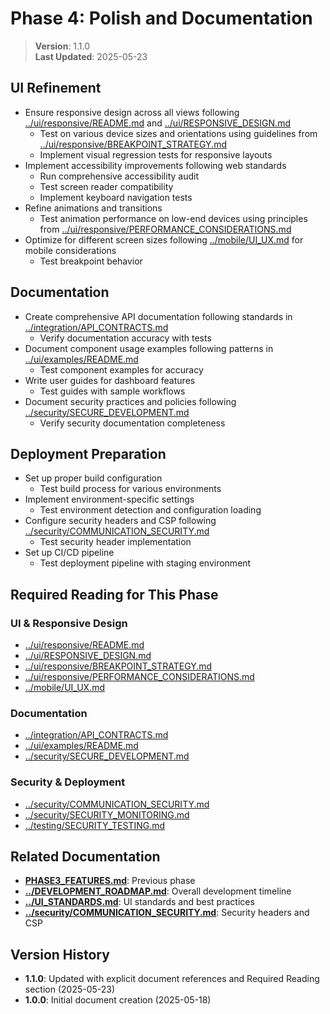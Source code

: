 
# Phase 4: Polish and Documentation

> **Version**: 1.1.0  
> **Last Updated**: 2025-05-23

## UI Refinement
   - Ensure responsive design across all views following [../ui/responsive/README.md](../ui/responsive/README.md) and [../ui/RESPONSIVE_DESIGN.md](../ui/RESPONSIVE_DESIGN.md)
     - Test on various device sizes and orientations using guidelines from [../ui/responsive/BREAKPOINT_STRATEGY.md](../ui/responsive/BREAKPOINT_STRATEGY.md)
     - Implement visual regression tests for responsive layouts
   - Implement accessibility improvements following web standards
     - Run comprehensive accessibility audit
     - Test screen reader compatibility
     - Implement keyboard navigation tests
   - Refine animations and transitions
     - Test animation performance on low-end devices using principles from [../ui/responsive/PERFORMANCE_CONSIDERATIONS.md](../ui/responsive/PERFORMANCE_CONSIDERATIONS.md)
   - Optimize for different screen sizes following [../mobile/UI_UX.md](../mobile/UI_UX.md) for mobile considerations
     - Test breakpoint behavior

## Documentation
   - Create comprehensive API documentation following standards in [../integration/API_CONTRACTS.md](../integration/API_CONTRACTS.md)
     - Verify documentation accuracy with tests
   - Document component usage examples following patterns in [../ui/examples/README.md](../ui/examples/README.md)
     - Test component examples for accuracy
   - Write user guides for dashboard features
     - Test guides with sample workflows
   - Document security practices and policies following [../security/SECURE_DEVELOPMENT.md](../security/SECURE_DEVELOPMENT.md)
     - Verify security documentation completeness

## Deployment Preparation
   - Set up proper build configuration
     - Test build process for various environments
   - Implement environment-specific settings
     - Test environment detection and configuration loading
   - Configure security headers and CSP following [../security/COMMUNICATION_SECURITY.md](../security/COMMUNICATION_SECURITY.md)
     - Test security header implementation
   - Set up CI/CD pipeline
     - Test deployment pipeline with staging environment

## Required Reading for This Phase

### UI & Responsive Design
- [../ui/responsive/README.md](../ui/responsive/README.md)
- [../ui/RESPONSIVE_DESIGN.md](../ui/RESPONSIVE_DESIGN.md)
- [../ui/responsive/BREAKPOINT_STRATEGY.md](../ui/responsive/BREAKPOINT_STRATEGY.md)
- [../ui/responsive/PERFORMANCE_CONSIDERATIONS.md](../ui/responsive/PERFORMANCE_CONSIDERATIONS.md)
- [../mobile/UI_UX.md](../mobile/UI_UX.md)

### Documentation
- [../integration/API_CONTRACTS.md](../integration/API_CONTRACTS.md)
- [../ui/examples/README.md](../ui/examples/README.md)
- [../security/SECURE_DEVELOPMENT.md](../security/SECURE_DEVELOPMENT.md)

### Security & Deployment
- [../security/COMMUNICATION_SECURITY.md](../security/COMMUNICATION_SECURITY.md)
- [../security/SECURITY_MONITORING.md](../security/SECURITY_MONITORING.md)
- [../testing/SECURITY_TESTING.md](../testing/SECURITY_TESTING.md)

## Related Documentation

- **[PHASE3_FEATURES.md](PHASE3_FEATURES.md)**: Previous phase
- **[../DEVELOPMENT_ROADMAP.md](../DEVELOPMENT_ROADMAP.md)**: Overall development timeline
- **[../UI_STANDARDS.md](../UI_STANDARDS.md)**: UI standards and best practices
- **[../security/COMMUNICATION_SECURITY.md](../security/COMMUNICATION_SECURITY.md)**: Security headers and CSP

## Version History

- **1.1.0**: Updated with explicit document references and Required Reading section (2025-05-23)
- **1.0.0**: Initial document creation (2025-05-18)

